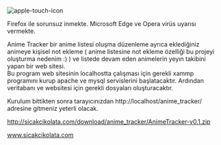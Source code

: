 

![apple-touch-icon](https://github.com/user-attachments/assets/6ec42336-7231-4175-95be-01085b0d4e28)


Firefox ile sorunsuz inmekte. Microsoft Edge ve Opera virüs uyarısı vermekte.

Anime Tracker bir anime listesi oluşma düzenleme ayrıca eklediğiniz animeye kişisel not ekleme (  anime listesine not ekleme özelliği bu projeyi oluşturma nedenim :) ) ve listede devam eden animelerin yeyın takibini yapan bir web sitesi.  
Bu program web sitesinin localhostta çalışması için gerekli xammp programını kurup apache ve mysql  servislerini başlatacaktır.
Ardından veritabanı ve websitesi için gerekli dosyaları oluşturacaktır.

Kurulum bittikten sonra tarayıcınızdan http://localhost/anime_tracker/  adresine gitmeniz yeterli olacak.

http://sicakcikolata.com/download/anime_tracker/AnimeTracker-v0.1.zip


www.sicakcikolata.com

